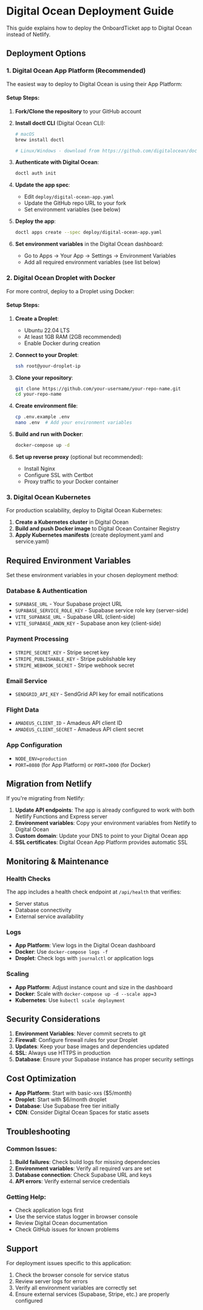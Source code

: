 # Digital Ocean Deployment Guide

This guide explains how to deploy the OnboardTicket app to Digital Ocean instead of Netlify.

## Deployment Options

### 1. Digital Ocean App Platform (Recommended)

The easiest way to deploy to Digital Ocean is using their App Platform:

#### Setup Steps:

1. **Fork/Clone the repository** to your GitHub account

2. **Install doctl CLI** (Digital Ocean CLI):
   ```bash
   # macOS
   brew install doctl
   
   # Linux/Windows - download from https://github.com/digitalocean/doctl/releases
   ```

3. **Authenticate with Digital Ocean**:
   ```bash
   doctl auth init
   ```

4. **Update the app spec**:
   - Edit `deploy/digital-ocean-app.yaml`
   - Update the GitHub repo URL to your fork
   - Set environment variables (see below)

5. **Deploy the app**:
   ```bash
   doctl apps create --spec deploy/digital-ocean-app.yaml
   ```

6. **Set environment variables** in the Digital Ocean dashboard:
   - Go to Apps → Your App → Settings → Environment Variables
   - Add all required environment variables (see list below)

### 2. Digital Ocean Droplet with Docker

For more control, deploy to a Droplet using Docker:

#### Setup Steps:

1. **Create a Droplet**:
   - Ubuntu 22.04 LTS
   - At least 1GB RAM (2GB recommended)
   - Enable Docker during creation

2. **Connect to your Droplet**:
   ```bash
   ssh root@your-droplet-ip
   ```

3. **Clone your repository**:
   ```bash
   git clone https://github.com/your-username/your-repo-name.git
   cd your-repo-name
   ```

4. **Create environment file**:
   ```bash
   cp .env.example .env
   nano .env  # Add your environment variables
   ```

5. **Build and run with Docker**:
   ```bash
   docker-compose up -d
   ```

6. **Set up reverse proxy** (optional but recommended):
   - Install Nginx
   - Configure SSL with Certbot
   - Proxy traffic to your Docker container

### 3. Digital Ocean Kubernetes

For production scalability, deploy to Digital Ocean Kubernetes:

1. **Create a Kubernetes cluster** in Digital Ocean
2. **Build and push Docker image** to Digital Ocean Container Registry
3. **Apply Kubernetes manifests** (create deployment.yaml and service.yaml)

## Required Environment Variables

Set these environment variables in your chosen deployment method:

### Database & Authentication
- `SUPABASE_URL` - Your Supabase project URL
- `SUPABASE_SERVICE_ROLE_KEY` - Supabase service role key (server-side)
- `VITE_SUPABASE_URL` - Supabase URL (client-side)
- `VITE_SUPABASE_ANON_KEY` - Supabase anon key (client-side)

### Payment Processing
- `STRIPE_SECRET_KEY` - Stripe secret key
- `STRIPE_PUBLISHABLE_KEY` - Stripe publishable key
- `STRIPE_WEBHOOK_SECRET` - Stripe webhook secret

### Email Service
- `SENDGRID_API_KEY` - SendGrid API key for email notifications

### Flight Data
- `AMADEUS_CLIENT_ID` - Amadeus API client ID
- `AMADEUS_CLIENT_SECRET` - Amadeus API client secret

### App Configuration
- `NODE_ENV=production`
- `PORT=8080` (for App Platform) or `PORT=3000` (for Docker)

## Migration from Netlify

If you're migrating from Netlify:

1. **Update API endpoints**: The app is already configured to work with both Netlify Functions and Express server
2. **Environment variables**: Copy your environment variables from Netlify to Digital Ocean
3. **Custom domain**: Update your DNS to point to your Digital Ocean app
4. **SSL certificates**: Digital Ocean App Platform provides automatic SSL

## Monitoring & Maintenance

### Health Checks
The app includes a health check endpoint at `/api/health` that verifies:
- Server status
- Database connectivity
- External service availability

### Logs
- **App Platform**: View logs in the Digital Ocean dashboard
- **Docker**: Use `docker-compose logs -f`
- **Droplet**: Check logs with `journalctl` or application logs

### Scaling
- **App Platform**: Adjust instance count and size in the dashboard
- **Docker**: Scale with `docker-compose up -d --scale app=3`
- **Kubernetes**: Use `kubectl scale deployment`

## Security Considerations

1. **Environment Variables**: Never commit secrets to git
2. **Firewall**: Configure firewall rules for your Droplet
3. **Updates**: Keep your base images and dependencies updated
4. **SSL**: Always use HTTPS in production
5. **Database**: Ensure your Supabase instance has proper security settings

## Cost Optimization

- **App Platform**: Start with basic-xxs ($5/month)
- **Droplet**: Start with $6/month droplet
- **Database**: Use Supabase free tier initially
- **CDN**: Consider Digital Ocean Spaces for static assets

## Troubleshooting

### Common Issues:

1. **Build failures**: Check build logs for missing dependencies
2. **Environment variables**: Verify all required vars are set
3. **Database connection**: Check Supabase URL and keys
4. **API errors**: Verify external service credentials

### Getting Help:

- Check application logs first
- Use the service status logger in browser console
- Review Digital Ocean documentation
- Check GitHub issues for known problems

## Support

For deployment issues specific to this application:
1. Check the browser console for service status
2. Review server logs for errors
3. Verify all environment variables are correctly set
4. Ensure external services (Supabase, Stripe, etc.) are properly configured
